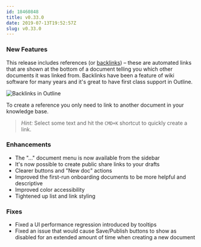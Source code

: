 ```yaml
---
id: 18460848
title: v0.33.0
date: 2019-07-13T19:52:57Z
slug: v0.33.0
---
```

    
### New Features

This release includes references (or [backlinks](https://en.wikipedia.org/wiki/Backlink)) – these are automated links that are shown at the bottom of a document telling you which other documents it was linked from. Backlinks have been a feature of wiki software for many years and it's great to have first class support in Outline.

![Backlinks in Outline](https://user-images.githubusercontent.com/380914/61175979-3aeade80-a56d-11e9-9341-c19efc10bc35.png)

To create a reference you only need to link to another document in your knowledge base.

> _Hint:_ Select some text and hit the `CMD+K` shortcut to quickly create a link.


### Enhancements

- The "..." document menu is now available from the sidebar
- It's now possible to create public share links to your drafts
- Clearer buttons and "New doc" actions
- Improved the first-run onboarding documents to be more helpful and descriptive
- Improved color accessibility
- Tightened up list and link styling


### Fixes

- Fixed a UI performance regression introduced by tooltips
- Fixed an issue that would cause Save/Publish buttons to show as disabled for an extended amount of time when creating a new document
      